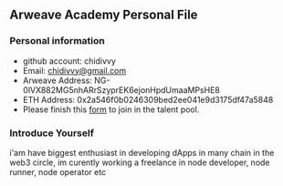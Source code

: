 ## Arweave Academy Personal File

### Personal information

- github account: chidivvy
- Email: chidivvy@gmail.com
- Arweave Address: NG-0lVX882MG5nhARrSzyprEK6ejonHpdUmaaMPsHE8
- ETH Address: 0x2a546f0b0246309bed2ee041e9d3175df47a5848
- Please finish this [form](https://docs.google.com/forms/d/e/1FAIpQLSfWA5fIIcBgmRppm3jNz5vmf9Mai_QMVil-2pO4r7YKn_Zhtw/viewform?usp=sf_link) to join in the talent pool.

### Introduce Yourself
 i'am have biggest enthusiast in developing dApps in many chain in the web3 circle, im curently working a freelance in node developer, node runner, 
node operator etc
